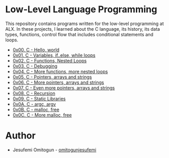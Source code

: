 # Low-Level Language Programming

This repository contains programs written for the low-level programming at ALX. In these projects, I learned about the C language, its history, its data types, functions, control flow that includes conditional statements and loops.

* [0x00. C - Hello, world](https://github.com/omitogunjesufemi/alx-low_level_programming/tree/master/0x00-hello_world)
* [0x01. C - Variables, if..else, while loops](https://github.com/omitogunjesufemi/alx-low_level_programming/tree/master/0x01-variables_if_else_while)
* [0x02. C - Functions, Nested Loops](https://github.com/omitogunjesufemi/alx-low_level_programming/tree/master/0x02-functions_nested_loops)
* [0x03. C - Debugging](https://github.com/omitogunjesufemi/alx-low_level_programming/tree/master/0x03-debugging)
* [0x04. C - More functions, more nested loops](https://github.com/omitogunjesufemi/alx-low_level_programming/tree/master/0x04-more_functions_nested_loops)
* [0x05. C - Pointers, arrays and strings](https://github.com/omitogunjesufemi/alx-low_level_programming/tree/master/0x05-pointers_arrays_strings)
* [0x06. C - More pointers, arrays and strings](https://github.com/omitogunjesufemi/alx-low_level_programming/tree/08a823c098d554f61d5e5ed6348a1852a8d5f751/0x06-pointers_arrays_strings)
* [0x07. C - Even more pointers, arrays and strings](https://github.com/omitogunjesufemi/alx-low_level_programming/tree/08a823c098d554f61d5e5ed6348a1852a8d5f751/0x07-pointers_arrays_strings)
* [0x08. C - Recursion](https://github.com/omitogunjesufemi/alx-low_level_programming/tree/master/0x08-recursion)
* [0x09. C - Static Libraries](https://github.com/omitogunjesufemi/alx-low_level_programming/tree/master/0x09-static_libraries)
* [0x0A. C - argc, argv](https://github.com/omitogunjesufemi/alx-low_level_programming/tree/master/0x0A-argc_argv)
* [0x0B. C - malloc, free](https://github.com/omitogunjesufemi/alx-low_level_programming/tree/master/0x0B-malloc_free)
* [0x0C. C - More malloc, free](https://github.com/omitogunjesufemi/alx-low_level_programming/tree/master/0x0C-more_malloc_free)

# Author
* Jesufemi Omitogun - [omitogunjesufemi](https://github.com/omitogunjesufemi)